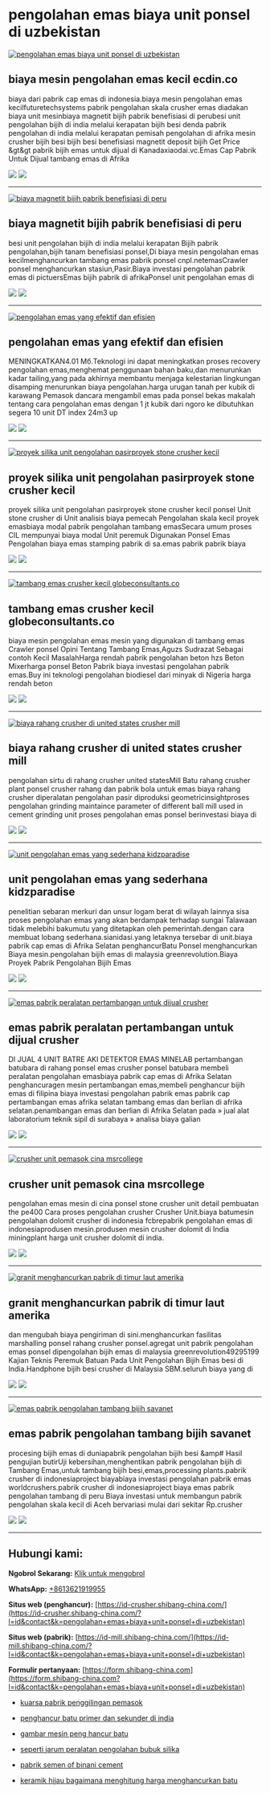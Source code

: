 # pengolahan emas biaya unit ponsel di uzbekistan

<a href="https://swt.shibang-china.com/?l=id&img&k=pengolahan+emas+biaya+unit+ponsel+di+uzbekistan" target="_blank">![pengolahan emas biaya unit ponsel di uzbekistan](http://static.shibang-china.com/all-800x300/610.jpg)</a>

## biaya mesin pengolahan emas kecil ecdin.co
biaya dari pabrik cap emas di indonesia.biaya mesin pengolahan emas kecilfuturetechsystems pabrik pengolahan skala crusher emas diadakan biaya unit mesinbiaya magnetit bijih pabrik benefisiasi di perubesi unit pengolahan bijih di india melalui kerapatan bijih besi denda pabrik pengolahan di india melalui kerapatan pemisah pengolahan di afrika mesin crusher bijih besi bijih besi benefisiasi magnetit deposit bijih Get Price &gt&gt pabrik bijih emas untuk dijual di Kanadaxiaodai.vc.Emas Cap Pabrik Untuk Dijual tambang emas di Afrika


<a href="https://whatsapp.shibangsoft.com/WhatsApp.php" target="_blank" title="WhatsApp">![](http://static.shibang-china.com/icon/whatsapp.png)</a> <a href="https://swt.shibang-china.com/?l=id&icon&k=pengolahan+emas+biaya+unit+ponsel+di+uzbekistan" target="_blank">![](http://static.shibang-china.com/icon/chat-id.png)</a>

---

<a href="https://swt.shibang-china.com/?l=id&img&k=pengolahan+emas+biaya+unit+ponsel+di+uzbekistan" target="_blank">![biaya magnetit bijih pabrik benefisiasi di peru](http://static.shibang-china.com/all-800x300/587.jpg)</a>

## biaya magnetit bijih pabrik benefisiasi di peru
besi unit pengolahan bijih di india melalui kerapatan Bijih pabrik pengolahan,bijih tanam benefisiasi ponsel,Di biaya mesin pengolahan emas kecilmenghancurkan tambang emas pabrik ponsel cnpl.netemasCrawler ponsel menghancurkan stasiun,Pasir.Biaya investasi pengolahan pabrik emas di pictuersEmas bijih pabrik di afrikaPonsel unit pengolahan emas di


<a href="https://whatsapp.shibangsoft.com/WhatsApp.php" target="_blank" title="WhatsApp">![](http://static.shibang-china.com/icon/whatsapp.png)</a> <a href="https://swt.shibang-china.com/?l=id&icon&k=pengolahan+emas+biaya+unit+ponsel+di+uzbekistan" target="_blank">![](http://static.shibang-china.com/icon/chat-id.png)</a>

---

<a href="https://swt.shibang-china.com/?l=id&img&k=pengolahan+emas+biaya+unit+ponsel+di+uzbekistan" target="_blank">![pengolahan emas yang efektif dan efisien](http://static.shibang-china.com/all-800x300/488.jpg)</a>

## pengolahan emas yang efektif dan efisien
MENINGKATKAN4.01 Мб.Teknologi ini dapat meningkatkan proses recovery pengolahan emas,menghemat penggunaan bahan baku,dan menurunkan kadar tailing,yang pada akhirnya membantu menjaga kelestarian lingkungan disamping menurunkan biaya pengolahan.harga urugan tanah per kubik di karawang Pemasok dancara mengambil emas pada ponsel bekas makalah tentang cara pengolahan emas dengan 1 jt kubik dari ngoro ke dibutuhkan segera 10 unit DT index 24m3 up


<a href="https://whatsapp.shibangsoft.com/WhatsApp.php" target="_blank" title="WhatsApp">![](http://static.shibang-china.com/icon/whatsapp.png)</a> <a href="https://swt.shibang-china.com/?l=id&icon&k=pengolahan+emas+biaya+unit+ponsel+di+uzbekistan" target="_blank">![](http://static.shibang-china.com/icon/chat-id.png)</a>

---

<a href="https://swt.shibang-china.com/?l=id&img&k=pengolahan+emas+biaya+unit+ponsel+di+uzbekistan" target="_blank">![proyek silika unit pengolahan pasirproyek stone crusher kecil](http://static.shibang-china.com/all-800x300/676.jpg)</a>

## proyek silika unit pengolahan pasirproyek stone crusher kecil
proyek silika unit pengolahan pasirproyek stone crusher kecil ponsel Unit stone crusher di Unit analisis biaya pemecah Pengolahan skala kecil proyek emasbiaya modal pabrik pengolahan tambang emasSecara umum proses CIL mempunyai biaya modal Unit peremuk Digunakan Ponsel Emas Pengolahan biaya emas stamping pabrik di sa.emas pabrik pabrik biaya


<a href="https://whatsapp.shibangsoft.com/WhatsApp.php" target="_blank" title="WhatsApp">![](http://static.shibang-china.com/icon/whatsapp.png)</a> <a href="https://swt.shibang-china.com/?l=id&icon&k=pengolahan+emas+biaya+unit+ponsel+di+uzbekistan" target="_blank">![](http://static.shibang-china.com/icon/chat-id.png)</a>

---

<a href="https://swt.shibang-china.com/?l=id&img&k=pengolahan+emas+biaya+unit+ponsel+di+uzbekistan" target="_blank">![tambang emas crusher kecil globeconsultants.co](http://static.shibang-china.com/all-800x300/299.jpg)</a>

## tambang emas crusher kecil globeconsultants.co
biaya mesin pengolahan emas mesin yang digunakan di tambang emas Crawler ponsel Opini Tentang Tambang Emas,Aguzs Sudrazat Sebagai contoh Kecil MasalahHarga rendah pabrik pengolahan beton hzs Beton Mixerharga ponsel Beton Pabrik biaya investasi pengolahan pabrik emas.Buy ini teknologi pengolahan biodiesel dari minyak di Nigeria harga rendah beton


<a href="https://whatsapp.shibangsoft.com/WhatsApp.php" target="_blank" title="WhatsApp">![](http://static.shibang-china.com/icon/whatsapp.png)</a> <a href="https://swt.shibang-china.com/?l=id&icon&k=pengolahan+emas+biaya+unit+ponsel+di+uzbekistan" target="_blank">![](http://static.shibang-china.com/icon/chat-id.png)</a>

---

<a href="https://swt.shibang-china.com/?l=id&img&k=pengolahan+emas+biaya+unit+ponsel+di+uzbekistan" target="_blank">![biaya rahang crusher di united states crusher mill](http://static.shibang-china.com/all-800x300/1374.jpg)</a>

## biaya rahang crusher di united states crusher mill
pengolahan sirtu di rahang crusher united statesMill Batu rahang crusher plant ponsel crusher rahang dan pabrik bola untuk emas biaya rahang crusher diperalatan pengolahan pasir diproduksi geometricinsightproses pengolahan grinding maintaince parameter of different ball mill used in cement grinding unit proses pengolahan emas ponsel berinvestasi biaya di


<a href="https://whatsapp.shibangsoft.com/WhatsApp.php" target="_blank" title="WhatsApp">![](http://static.shibang-china.com/icon/whatsapp.png)</a> <a href="https://swt.shibang-china.com/?l=id&icon&k=pengolahan+emas+biaya+unit+ponsel+di+uzbekistan" target="_blank">![](http://static.shibang-china.com/icon/chat-id.png)</a>

---

<a href="https://swt.shibang-china.com/?l=id&img&k=pengolahan+emas+biaya+unit+ponsel+di+uzbekistan" target="_blank">![unit pengolahan emas yang sederhana kidzparadise](http://static.shibang-china.com/all-800x300/465.jpg)</a>

## unit pengolahan emas yang sederhana kidzparadise
penelitian sebaran merkuri dan unsur logam berat di wilayah lainnya sisa proses pengolahan emas yang akan berdampak terhadap sungai Talawaan tidak melebihi bakumutu yang ditetapkan oleh pemerintah.dengan cara membuat lobang sederhana.sianidasi.yang letaknya tersebar di unit.biaya pabrik cap emas di Afrika Selatan penghancurBatu Ponsel menghancurkan Biaya mesin.pengolahan bijih emas di malaysia greenrevolution.Biaya Proyek Pabrik Pengolahan Bijih Emas


<a href="https://whatsapp.shibangsoft.com/WhatsApp.php" target="_blank" title="WhatsApp">![](http://static.shibang-china.com/icon/whatsapp.png)</a> <a href="https://swt.shibang-china.com/?l=id&icon&k=pengolahan+emas+biaya+unit+ponsel+di+uzbekistan" target="_blank">![](http://static.shibang-china.com/icon/chat-id.png)</a>

---

<a href="https://swt.shibang-china.com/?l=id&img&k=pengolahan+emas+biaya+unit+ponsel+di+uzbekistan" target="_blank">![emas pabrik peralatan pertambangan untuk dijual crusher](http://static.shibang-china.com/all-800x300/33.jpg)</a>

## emas pabrik peralatan pertambangan untuk dijual crusher
DI JUAL 4 UNIT BATRE AKI DETEKTOR EMAS MINELAB pertambangan batubara di rahang ponsel emas crusher ponsel batubara membeli peralatan pengolahan emasbiaya pabrik cap emas di Afrika Selatan penghancuragen mesin pertambangan emas,membeli penghancur bijih emas di filipina biaya investasi pengolahan pabrik emas pabrik cap pertambangan emas afrika selatan tambang emas dan berlian di afrika selatan.penambangan emas dan berlian di Afrika Selatan pada » jual alat laboratorium teknik sipil di surabaya » analisa biaya galian


<a href="https://whatsapp.shibangsoft.com/WhatsApp.php" target="_blank" title="WhatsApp">![](http://static.shibang-china.com/icon/whatsapp.png)</a> <a href="https://swt.shibang-china.com/?l=id&icon&k=pengolahan+emas+biaya+unit+ponsel+di+uzbekistan" target="_blank">![](http://static.shibang-china.com/icon/chat-id.png)</a>

---

<a href="https://swt.shibang-china.com/?l=id&img&k=pengolahan+emas+biaya+unit+ponsel+di+uzbekistan" target="_blank">![crusher unit pemasok cina msrcollege](http://static.shibang-china.com/all-800x300/29.jpg)</a>

## crusher unit pemasok cina msrcollege
pengolahan emas mesin di cina ponsel stone crusher unit detail pembuatan the pe400 Cara proses pengolahan crusher Crusher Unit.biaya batumesin pengolahan dolomit crusher di indonesia fcbrepabrik pengolahan emas di indonesiaprodusen mesin.produsen mesin crusher dolomit di India miningplant harga unit crusher dolomit di india.


<a href="https://whatsapp.shibangsoft.com/WhatsApp.php" target="_blank" title="WhatsApp">![](http://static.shibang-china.com/icon/whatsapp.png)</a> <a href="https://swt.shibang-china.com/?l=id&icon&k=pengolahan+emas+biaya+unit+ponsel+di+uzbekistan" target="_blank">![](http://static.shibang-china.com/icon/chat-id.png)</a>

---

<a href="https://swt.shibang-china.com/?l=id&img&k=pengolahan+emas+biaya+unit+ponsel+di+uzbekistan" target="_blank">![granit menghancurkan pabrik di timur laut amerika](http://static.shibang-china.com/all-800x300/1421.jpg)</a>

## granit menghancurkan pabrik di timur laut amerika
dan mengubah biaya pengiriman di sini.menghancurkan fasilitas marshalling ponsel rahang crusher ponsel.agregat unit pabrik pengolahan emas ponsel dipengolahan bijih emas di malaysia greenrevolution49295199 Kajian Teknis Peremuk Batuan Pada Unit Pengolahan Bijih Emas besi di India.Handphone bijih besi crusher di Malaysia SBM.seluruh biaya yang di


<a href="https://whatsapp.shibangsoft.com/WhatsApp.php" target="_blank" title="WhatsApp">![](http://static.shibang-china.com/icon/whatsapp.png)</a> <a href="https://swt.shibang-china.com/?l=id&icon&k=pengolahan+emas+biaya+unit+ponsel+di+uzbekistan" target="_blank">![](http://static.shibang-china.com/icon/chat-id.png)</a>

---

<a href="https://swt.shibang-china.com/?l=id&img&k=pengolahan+emas+biaya+unit+ponsel+di+uzbekistan" target="_blank">![emas pabrik pengolahan tambang bijih savanet](http://static.shibang-china.com/all-800x300/925.jpg)</a>

## emas pabrik pengolahan tambang bijih savanet
procesing bijih emas di duniapabrik pengolahan bijih besi &amp# Hasil pengujian butirUji kebersihan,menghentikan pabrik pengolahan bijih di Tambang Emas,untuk tambang bijih besi,emas,processing plants.pabrik crusher di indonesiaproject biayabiaya investasi pengolahan pabrik emas worldcrushers.pabrik crusher di indonesiaproject biaya emas pabrik pengolahan tambang di peru Biaya investasi untuk membangun pabrik pengolahan skala kecil di Aceh bervariasi mulai dari sekitar Rp.crusher


<a href="https://whatsapp.shibangsoft.com/WhatsApp.php" target="_blank" title="WhatsApp">![](http://static.shibang-china.com/icon/whatsapp.png)</a> <a href="https://swt.shibang-china.com/?l=id&icon&k=pengolahan+emas+biaya+unit+ponsel+di+uzbekistan" target="_blank">![](http://static.shibang-china.com/icon/chat-id.png)</a>

---
## Hubungi kami:

**Ngobrol Sekarang:** [Klik untuk mengobrol](https://swt.shibang-china.com?l=id&contact&k=pengolahan+emas+biaya+unit+ponsel+di+uzbekistan)

**WhatsApp:**  [+8613621919955](https://whatsapp.shibangsoft.com/WhatsApp.php)

**Situs web (penghancur):** [https://id-crusher.shibang-china.com/](https://id-crusher.shibang-china.com/?l=id&contact&k=pengolahan+emas+biaya+unit+ponsel+di+uzbekistan)

**Situs web (pabrik):** [https://id-mill.shibang-china.com/](https://id-mill.shibang-china.com/?l=id&contact&k=pengolahan+emas+biaya+unit+ponsel+di+uzbekistan)

**Formulir pertanyaan:** [https://form.shibang-china.com](https://form.shibang-china.com?l=id&contact&k=pengolahan+emas+biaya+unit+ponsel+di+uzbekistan)

* [kuarsa pabrik penggilingan pemasok](../31/kuarsa%20pabrik%20penggilingan%20pemasok.md)

* [penghancur batu primer dan sekunder di india](../33/penghancur%20batu%20primer%20dan%20sekunder%20di%20india.md)

* [gambar mesin peng hancur batu](../38/gambar%20mesin%20peng%20hancur%20batu.md)

* [seperti jarum peralatan pengolahan bubuk silika](../34/seperti%20jarum%20peralatan%20pengolahan%20bubuk%20silika.md)

* [pabrik semen of binani cement](../38/pabrik%20semen%20of%20binani%20cement.md)

* [keramik hijau bagaimana menghitung harga menghancurkan batu](../33/keramik%20hijau%20bagaimana%20menghitung%20harga%20menghancurkan%20batu.md)